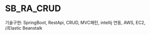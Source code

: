 ﻿# SB_RA_CRUD

기술구현: 
SpringBoot, RestApi, CRUD, MVC패턴, intellij 연동, AWS, EC2,
<br> 
//Elastic Beanstalk